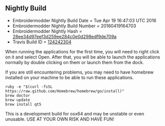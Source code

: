 
Nightly Build
------------------------------

* Embroidermodder Nightly Build Date = Tue Apr 19 16:47:03 UTC 2016
* Embroidermodder Nightly Build Number = 20160419164703
* Embroidermodder Nightly Hash = [28ee34d97eef3d259ee284c0e0d298edf9de709a](https://github.com/Embroidermodder/Embroidermodder/commit/28ee34d97eef3d259ee284c0e0d298edf9de709a)
* Travis Build ID = [124242304](https://travis-ci.org/Embroidermodder/Embroidermodder/builds/124242304)

When running the applications for the first time, you will need to right click on it and select Open.
After that, you will be able to launch the applications normally by double clicking on them or launch them from the dock.

If you are still encountering problems, you may need to have homebrew installed on your machine to be able to run these applications.
```
ruby -e "$(curl -fsSL https://raw.github.com/Homebrew/homebrew/go/install)"
brew doctor
brew update
brew install qt5
```

This is a development build for osx64 and may be unstable or even unusable.
USE AT YOUR OWN RISK AND HAVE FUN!

